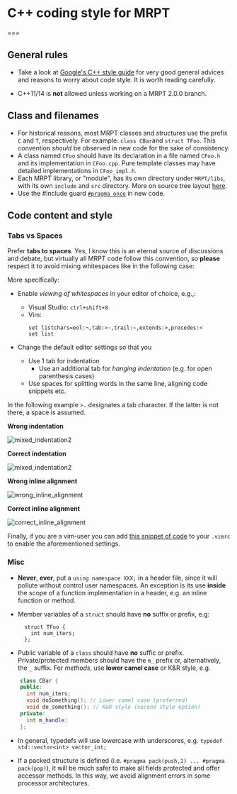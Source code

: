 # C++ coding style for MRPT
===

## General rules

* Take a look at [Google's C++ style
guide](https://google.github.io/styleguide/cppguide.html) for very good general
advices and reasons to worry about code style. It is worth reading carefully.

* C++11/14 is **not** allowed unless working on a MRPT 2.0.0 branch.

## Class and filenames

* For historical reasons, most MRPT classes and structures use the prefix `C`
    and `T`, respectively. For example: `class CBar`and `struct TFoo`. This
    convention *should* be observed in new code for the sake of consistency.
* A class named `CFoo` should have its declaration in a file named `CFoo.h` and
    its implementation in `CFoo.cpp`. Pure template classes may have detailed
    implementations in `CFoo_impl.h`.
* Each MRPT library, or "module", has its own directory under `MRPT/libs`, with
    its own `include` and `src` directory. More on source tree layout
    [here](http://www.mrpt.org/libs_tree_layout).
* Use the #include guard [`#pragma
    once`](https://en.wikipedia.org/wiki/Pragma_once) in new code.

## Code content and style

### Tabs vs Spaces

Prefer **tabs to spaces**. Yes, I know this is an eternal source of discussions
and debate, but virtually all MRPT code follow this convention, so **please**
respect it to avoid mixing whitespaces like in the following case:

More specifically:

* Enable *viewing of whitespaces* in your editor of choice, e.g.,:

    * Visual Studio: `ctrl+shift+8`
    * Vim:
        ```vim
        set listchars=eol:¬,tab:>·,trail:~,extends:>,precedes:<
        set list
        ```
* Change the default editor settings so that you
    * Use 1 tab for indentation
        * Use an additional tab for *hanging indentation* (e.g. for open parenthesis
        cases)
    * Use spaces for splitting words in the same line, aligning code snippets
        etc.

In the following example `>.` designates a tab character. If the latter is not
there, a space is assumed.

**Wrong indentation**

![mixed_indentation2](https://raw.githubusercontent.com/MRPT/mrpt/master/doc/design_of_images/vim_wrong_indentation.png)

**Correct indentation**

![mixed_indentation2](https://raw.githubusercontent.com/MRPT/mrpt/master/doc/design_of_images/vim_correct_indentation.png)

**Wrong inline alignment**

![wrong_inline_alignment](https://raw.githubusercontent.com/MRPT/mrpt/master/doc/design_of_images/wrong_inline_alignment.png)

**Correct inline alignment**

![correct_inline_alignment](https://raw.githubusercontent.com/MRPT/mrpt/master/doc/design_of_images/correct_inline_alignment.png)

Finally, if you are a vim-user you can add [this snippet of
code](https://gist.github.com/bergercookie/9a2e96e19733b32ca55b8e2940eaba2c) to
your `.vimrc` to enable the aforementioned settings.

### Misc

* **Never**, **ever**, put a `using namespace XXX;` in a header file, since it
    will pollute without control user namespaces. An exception is its use
    **inside** the scope of a function implementation in a header, e.g. an
    inline function or method.

* Member variables of a `struct` should have **no** suffix or prefix, e.g: 

        struct TFoo {
          int num_iters;
        };

* Public variable of a `class` should have **no** suffic or prefix.
    Private/protected members should have the `m_` prefix or, alternatively, the
    `_` suffix. For *methods*, use **lower camel case** or K&R style, e.g.

```c++
    class CBar {
    public:
      int num_iters;
      void doSomething(); // Lower camel case (preferred)
      void do_something(); // K&R style (second style option)
    private:
      int m_handle;
    };
```

* In general, typedefs will use lowercase with underscores, e.g. `typedef
    std::vector<int> vector_int;`

* If a packed structure is defined (i.e. `#pragma pack(push,1) ... #pragma
    pack(pop)`), it will be much safer to make all fields protected and offer
    accessor methods. In this way, we avoid alignment errors in some processor
    architectures.
